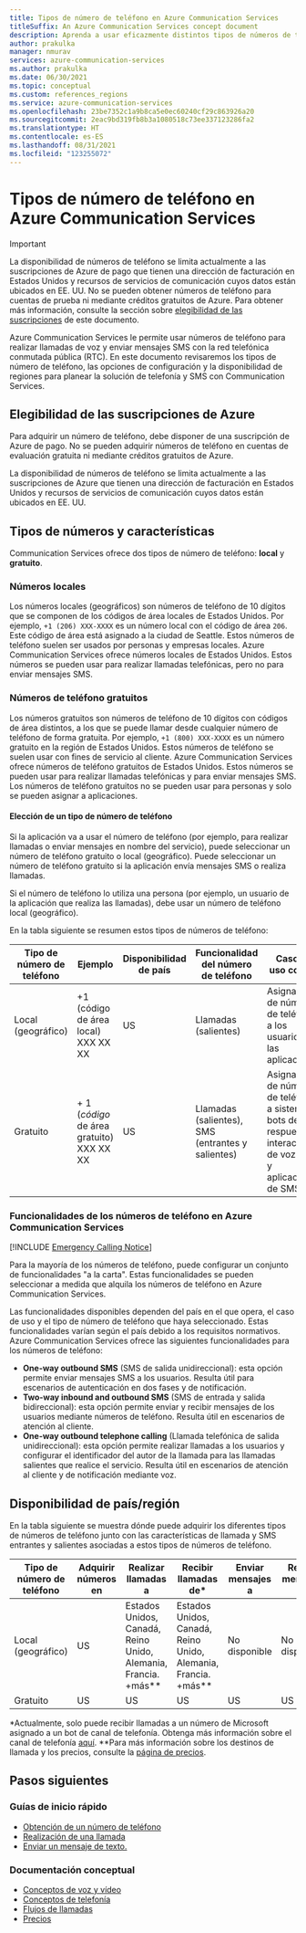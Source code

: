 ```yaml
---
title: Tipos de número de teléfono en Azure Communication Services
titleSuffix: An Azure Communication Services concept document
description: Aprenda a usar eficazmente distintos tipos de números de teléfono para SMS y telefonía.
author: prakulka
manager: nmurav
services: azure-communication-services
ms.author: prakulka
ms.date: 06/30/2021
ms.topic: conceptual
ms.custom: references_regions
ms.service: azure-communication-services
ms.openlocfilehash: 23be7352c1a9b8ca5e0ec60240cf29c863926a20
ms.sourcegitcommit: 2eac9bd319fb8b3a1080518c73ee337123286fa2
ms.translationtype: HT
ms.contentlocale: es-ES
ms.lasthandoff: 08/31/2021
ms.locfileid: "123255072"
---
```

# <a name="phone-number-types-in-azure-communication-services"></a>Tipos de número de teléfono en Azure Communication Services

> [!IMPORTANT]
> La disponibilidad de números de teléfono se limita actualmente a las suscripciones de Azure de pago que tienen una dirección de facturación en Estados Unidos y recursos de servicios de comunicación cuyos datos están ubicados en EE. UU. No se pueden obtener números de teléfono para cuentas de prueba ni mediante créditos gratuitos de Azure. Para obtener más información, consulte la sección sobre [elegibilidad de las suscripciones](#azure-subscriptions-eligibility) de este documento.


Azure Communication Services le permite usar números de teléfono para realizar llamadas de voz y enviar mensajes SMS con la red telefónica conmutada pública (RTC). En este documento revisaremos los tipos de número de teléfono, las opciones de configuración y la disponibilidad de regiones para planear la solución de telefonía y SMS con Communication Services.

## <a name="azure-subscriptions-eligibility"></a>Elegibilidad de las suscripciones de Azure

Para adquirir un número de teléfono, debe disponer de una suscripción de Azure de pago. No se pueden adquirir números de teléfono en cuentas de evaluación gratuita ni mediante créditos gratuitos de Azure.

La disponibilidad de números de teléfono se limita actualmente a las suscripciones de Azure que tienen una dirección de facturación en Estados Unidos y recursos de servicios de comunicación cuyos datos están ubicados en EE. UU.


## <a name="number-types-and-features"></a>Tipos de números y características
Communication Services ofrece dos tipos de número de teléfono: **local** y **gratuito**.

### <a name="local-numbers"></a>Números locales
Los números locales (geográficos) son números de teléfono de 10 dígitos que se componen de los códigos de área locales de Estados Unidos. Por ejemplo, `+1 (206) XXX-XXXX` es un número local con el código de área `206`. Este código de área está asignado a la ciudad de Seattle. Estos números de teléfono suelen ser usados por personas y empresas locales. Azure Communication Services ofrece números locales de Estados Unidos. Estos números se pueden usar para realizar llamadas telefónicas, pero no para enviar mensajes SMS.

### <a name="toll-free-numbers"></a>Números de teléfono gratuitos
Los números gratuitos son números de teléfono de 10 dígitos con códigos de área distintos, a los que se puede llamar desde cualquier número de teléfono de forma gratuita. Por ejemplo, `+1 (800) XXX-XXXX` es un número gratuito en la región de Estados Unidos. Estos números de teléfono se suelen usar con fines de servicio al cliente. Azure Communication Services ofrece números de teléfono gratuitos de Estados Unidos. Estos números se pueden usar para realizar llamadas telefónicas y para enviar mensajes SMS. Los números de teléfono gratuitos no se pueden usar para personas y solo se pueden asignar a aplicaciones.

#### <a name="choosing-a-phone-number-type"></a>Elección de un tipo de número de teléfono

Si la aplicación va a usar el número de teléfono (por ejemplo, para realizar llamadas o enviar mensajes en nombre del servicio), puede seleccionar un número de teléfono gratuito o local (geográfico). Puede seleccionar un número de teléfono gratuito si la aplicación envía mensajes SMS o realiza llamadas.

Si el número de teléfono lo utiliza una persona (por ejemplo, un usuario de la aplicación que realiza las llamadas), debe usar un número de teléfono local (geográfico).

En la tabla siguiente se resumen estos tipos de números de teléfono:

| Tipo de número de teléfono | Ejemplo                              | Disponibilidad de país    | Funcionalidad del número de teléfono |Caso de uso común                                                                                                     |
| ----------------- | ------------------------------------ | ----------------------- | ------------------------|------------------------------------------------------------------------------------------------------------------- |
| Local (geográfico)        | +1 (código de área local) XXX XX XX  | US                      | Llamadas (salientes) | Asignación de números de teléfono a los usuarios de las aplicaciones  |
| Gratuito         | \+ 1 (*código* de área gratuito) XXX XX XX | US                      | Llamadas (salientes), SMS (entrantes y salientes)| Asignación de números de teléfono a sistemas o bots de respuesta interactiva de voz (IVR) y aplicaciones de SMS                                        |


### <a name="phone-number-capabilities-in-azure-communication-services"></a>Funcionalidades de los números de teléfono en Azure Communication Services

[!INCLUDE [Emergency Calling Notice](../../includes/emergency-calling-notice-include.md)]

Para la mayoría de los números de teléfono, puede configurar un conjunto de funcionalidades "a la carta". Estas funcionalidades se pueden seleccionar a medida que alquila los números de teléfono en Azure Communication Services.

Las funcionalidades disponibles dependen del país en el que opera, el caso de uso y el tipo de número de teléfono que haya seleccionado. Estas funcionalidades varían según el país debido a los requisitos normativos. Azure Communication Services ofrece las siguientes funcionalidades para los números de teléfono:

- **One-way outbound SMS** (SMS de salida unidireccional): esta opción permite enviar mensajes SMS a los usuarios. Resulta útil para escenarios de autenticación en dos fases y de notificación.
- **Two-way inbound and outbound SMS** (SMS de entrada y salida bidireccional): esta opción permite enviar y recibir mensajes de los usuarios mediante números de teléfono. Resulta útil en escenarios de atención al cliente.
- **One-way outbound telephone calling** (Llamada telefónica de salida unidireccional): esta opción permite realizar llamadas a los usuarios y configurar el identificador del autor de la llamada para las llamadas salientes que realice el servicio. Resulta útil en escenarios de atención al cliente y de notificación mediante voz.

## <a name="countryregion-availability"></a>Disponibilidad de país/región

En la tabla siguiente se muestra dónde puede adquirir los diferentes tipos de números de teléfono junto con las características de llamada y SMS entrantes y salientes asociadas a estos tipos de números de teléfono.

|Tipo de número de teléfono| Adquirir números en | Realizar llamadas a                                        | Recibir llamadas de*                                    |Enviar mensajes a       | Recibir mensajes de |
|-----------| ------------------ | ---------------------------------------------------  |-------------------------------------------------------|-----------------------|--------|
| Local (geográfico)  | US                 | Estados Unidos, Canadá, Reino Unido, Alemania, Francia. +más**| Estados Unidos, Canadá, Reino Unido, Alemania, Francia. +más** |No disponible| No disponible |
| Gratuito | US                 | US                                                   | US                                                    |US                | US |

*Actualmente, solo puede recibir llamadas a un número de Microsoft asignado a un bot de canal de telefonía. Obtenga más información sobre el canal de telefonía [aquí](/azure/bot-service/bot-service-channel-connect-telephony). **Para más información sobre los destinos de llamada y los precios, consulte la [página de precios](../pricing.md).


## <a name="next-steps"></a>Pasos siguientes

### <a name="quickstarts"></a>Guías de inicio rápido

- [Obtención de un número de teléfono](../../quickstarts/telephony-sms/get-phone-number.md)
- [Realización de una llamada](../../quickstarts/voice-video-calling/calling-client-samples.md)
- [Enviar un mensaje de texto.](../../quickstarts/telephony-sms/send.md)

### <a name="conceptual-documentation"></a>Documentación conceptual

- [Conceptos de voz y vídeo](../voice-video-calling/about-call-types.md)
- [Conceptos de telefonía](./telephony-concept.md)
- [Flujos de llamadas](../call-flows.md)
- [Precios](../pricing.md)
